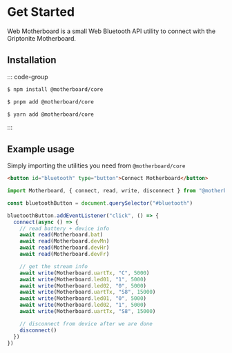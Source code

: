 # Get Started

Web Motherboard is a small Web Bluetooth API utility to connect with the Griptonite Motherboard.

## Installation

::: code-group

```sh [npm]
$ npm install @motherboard/core
```

```sh [pnpm]
$ pnpm add @motherboard/core
```

```sh [yarn]
$ yarn add @motherboard/core
```

:::

## Example usage

Simply importing the utilities you need from `@motherboard/core`

```html
<button id="bluetooth" type="button">Connect Motherboard</button>
```

```js
import Motherboard, { connect, read, write, disconnect } from "@motherboard/core"

const bluetoothButton = document.querySelector("#bluetooth")

bluetoothButton.addEventListener("click", () => {
  connect(async () => {
    // read battery + device info
    await read(Motherboard.bat)
    await read(Motherboard.devMn)
    await read(Motherboard.devHr)
    await read(Motherboard.devFr)

    // get the stream info
    await write(Motherboard.uartTx, "C", 5000)
    await write(Motherboard.led01, "1", 5000)
    await write(Motherboard.led02, "0", 5000)
    await write(Motherboard.uartTx, "S8", 15000)
    await write(Motherboard.led01, "0", 5000)
    await write(Motherboard.led02, "1", 5000)
    await write(Motherboard.uartTx, "S8", 15000)

    // disconnect from device after we are done
    disconnect()
  })
})
```
